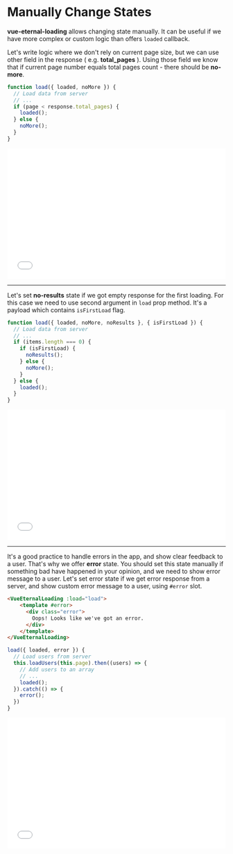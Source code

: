 # Manually Change States

**vue-eternal-loading** allows changing state manually. It can be useful if we have more complex or custom logic than offers `loaded` callback.

Let's write logic where we don't rely on current page size, but we can use other field in the response ( e.g. **total_pages** ). Using those field we know that if current page number equals total pages count - there should be **no-more**.

```js
function load({ loaded, noMore }) {
  // Load data from server
  // ...
  if (page < response.total_pages) {
    loaded();
  } else {
    noMore();
  }
}
```
<iframe width="100%" height="300" src="//jsfiddle.net/gavrashenko/mqsh4kbr/11/embedded/result/dark/" allowfullscreen="allowfullscreen" allowpaymentrequest frameborder="0"></iframe>

---

Let's set **no-results** state if we got empty response for the first loading. For this case we need to use second argument in `load` prop method. It's a payload which contains `isFirstLoad` flag.

```js
function load({ loaded, noMore, noResults }, { isFirstLoad }) {
  // Load data from server
  // ...
  if (items.length === 0) {
    if (isFirstLoad) {
      noResults();
    } else {
      noMore();
    }
  } else {
    loaded();
  }
}
```

<iframe width="100%" height="300" src="//jsfiddle.net/gavrashenko/hs5up20d/9/embedded/result/dark/" allowfullscreen="allowfullscreen" allowpaymentrequest frameborder="0"></iframe>

---

It's a good practice to handle errors in the app, and show clear feedback to a user. That's why we offer **error** state. You should set this state manually if something bad have happened in your opinion, and we need to show error message to a user. Let's set error state if we get error response from a server, and show custom error message to a user, using `#error` slot.

```html
<VueEternalLoading :load="load">
    <template #error>
      <div class="error">
        Oops! Looks like we've got an error.
      </div>
    </template>
</VueEternalLoading>
```
```js
load({ loaded, error }) {
  // Load users from server
  this.loadUsers(this.page).then((users) => {
    // Add users to an array
    // ...
    loaded();
  }).catch(() => {
    error();
  })
}
```
<iframe width="100%" height="300" src="//jsfiddle.net/gavrashenko/kbvtjnc0/42/embedded/result/dark/" allowfullscreen="allowfullscreen" allowpaymentrequest frameborder="0"></iframe>

